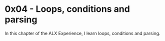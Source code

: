# 0x04 - Loops, conditions and parsing
In this chapter of the ALX Experience, I learn loops, conditions and parsing.
